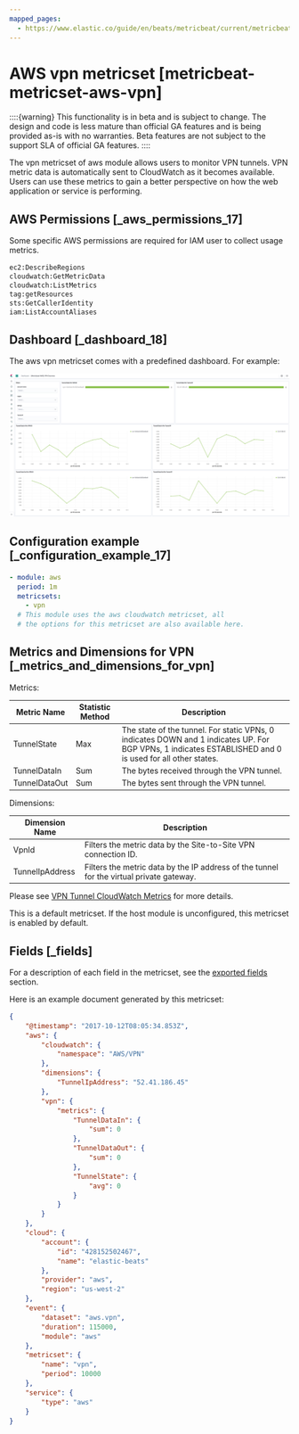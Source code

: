 ```yaml
---
mapped_pages:
  - https://www.elastic.co/guide/en/beats/metricbeat/current/metricbeat-metricset-aws-vpn.html
---
```


<!-- This file is generated! See scripts/mage/docs_collector.go -->

# AWS vpn metricset [metricbeat-metricset-aws-vpn]

::::{warning}
This functionality is in beta and is subject to change. The design and code is less mature than official GA features and is being provided as-is with no warranties. Beta features are not subject to the support SLA of official GA features.
::::


The vpn metricset of aws module allows users to monitor VPN tunnels. VPN metric data is automatically sent to CloudWatch as it becomes available. Users can use these metrics to gain a better perspective on how the web application or service is performing.


## AWS Permissions [_aws_permissions_17]

Some specific AWS permissions are required for IAM user to collect usage metrics.

```
ec2:DescribeRegions
cloudwatch:GetMetricData
cloudwatch:ListMetrics
tag:getResources
sts:GetCallerIdentity
iam:ListAccountAliases
```


## Dashboard [_dashboard_18]

The aws vpn metricset comes with a predefined dashboard. For example:

![metricbeat aws vpn overview](images/metricbeat-aws-vpn-overview.png)


## Configuration example [_configuration_example_17]

```yaml
- module: aws
  period: 1m
  metricsets:
    - vpn
  # This module uses the aws cloudwatch metricset, all
  # the options for this metricset are also available here.
```


## Metrics and Dimensions for VPN [_metrics_and_dimensions_for_vpn]

Metrics:

| Metric Name | Statistic Method | Description |
| --- | --- | --- |
| TunnelState | Max | The state of the tunnel. For static VPNs, 0 indicates DOWN and 1 indicates UP. For BGP VPNs, 1 indicates ESTABLISHED and 0 is used for all other states. |
| TunnelDataIn | Sum | The bytes received through the VPN tunnel. |
| TunnelDataOut | Sum | The bytes sent through the VPN tunnel. |

Dimensions:

| Dimension Name | Description |
| --- | --- |
| VpnId | Filters the metric data by the Site-to-Site VPN connection ID. |
| TunnelIpAddress | Filters the metric data by the IP address of the tunnel for the virtual private gateway. |

Please see [VPN Tunnel CloudWatch Metrics](https://docs.aws.amazon.com/vpn/latest/s2svpn/monitoring-cloudwatch-vpn.html) for more details.

This is a default metricset. If the host module is unconfigured, this metricset is enabled by default.

## Fields [_fields]

For a description of each field in the metricset, see the [exported fields](/reference/metricbeat/exported-fields-aws.md) section.

Here is an example document generated by this metricset:

```json
{
    "@timestamp": "2017-10-12T08:05:34.853Z",
    "aws": {
        "cloudwatch": {
            "namespace": "AWS/VPN"
        },
        "dimensions": {
            "TunnelIpAddress": "52.41.186.45"
        },
        "vpn": {
            "metrics": {
                "TunnelDataIn": {
                    "sum": 0
                },
                "TunnelDataOut": {
                    "sum": 0
                },
                "TunnelState": {
                    "avg": 0
                }
            }
        }
    },
    "cloud": {
        "account": {
            "id": "428152502467",
            "name": "elastic-beats"
        },
        "provider": "aws",
        "region": "us-west-2"
    },
    "event": {
        "dataset": "aws.vpn",
        "duration": 115000,
        "module": "aws"
    },
    "metricset": {
        "name": "vpn",
        "period": 10000
    },
    "service": {
        "type": "aws"
    }
}
```

